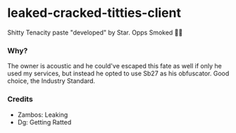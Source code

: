# leaked-cracked-titties-client
Shitty Tenacity paste "developed" by Star. Opps Smoked 🚬🔥

### Why?
The owner is acoustic and he could've escaped this fate as well if only he used my services, but instead he opted to use Sb27 as his obfuscator. Good choice, the Industry Standard.

### Credits
- Zambos: Leaking
- Dg: Getting Ratted
